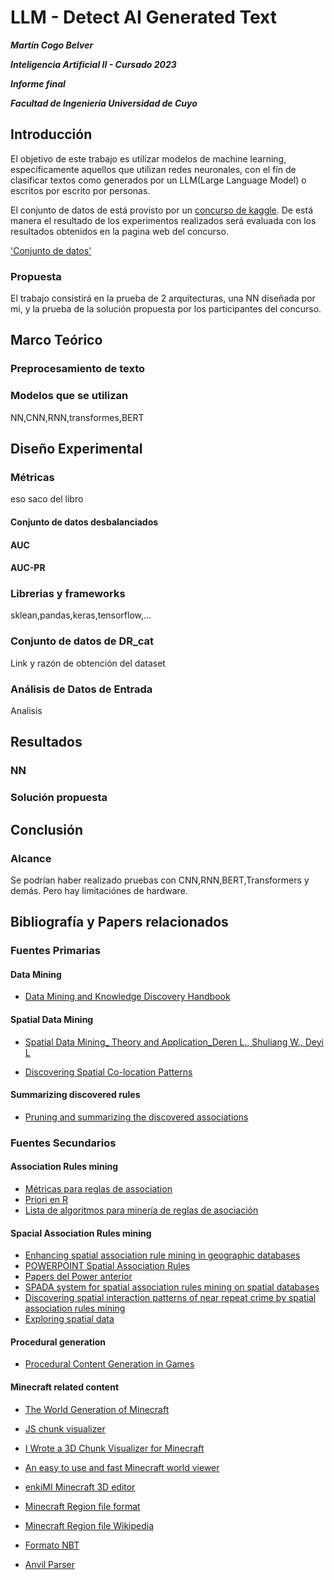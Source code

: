 # LLM - Detect AI Generated Text

***Martín Cogo Belver***  

***Inteligencia Artificial II - Cursado 2023***

***Informe final***

***Facultad de Ingeniería Universidad de Cuyo***

## Introducción

El objetivo de este trabajo es utilizar modelos de machine learning, específicamente aquellos que utilizan redes neuronales, con el fín de clasificar textos como generados por un LLM(Large Language Model) o escritos por escrito por personas. 

El conjunto de datos de está provisto por un [concurso de kaggle](https://www.kaggle.com/competitions/llm-detect-ai-generated-text). De está manera el resultado de los experimentos realizados será evaluada con los resultados obtenidos en la pagina web del concurso.

['Conjunto de datos'](https://www.kaggle.com/datasets/thedrcat/daigt-v3-train-dataset/?select=train_v3_drcat_02.csv)

### Propuesta

El trabajo consistirá en la prueba de 2 arquitecturas, una NN diseñada por mi, y la prueba de la solución propuesta por los participantes del concurso.

## Marco Teórico



### Preprocesamiento de texto

### Modelos que se utilizan
NN,CNN,RNN,transformes,BERT

## Diseño Experimental

### Métricas
eso saco del libro
#### Conjunto de datos desbalanciados
#### AUC
#### AUC-PR

### Librerias y frameworks
sklean,pandas,keras,tensorflow,...

### Conjunto de datos de DR_cat
Link y razón de obtención del dataset
### Análisis de Datos de Entrada
Analisis
## Resultados

### NN

### Solución propuesta

## Conclusión


### Alcance
Se podrían haber realizado pruebas con CNN,RNN,BERT,Transformers y demás.
Pero hay limitaciónes de hardware.

## Bibliografía y Papers relacionados  

### Fuentes Primarias

#### Data Mining

- [Data Mining and Knowledge Discovery Handbook]

#### Spatial Data Mining

- [Spatial Data Mining_ Theory and Application_Deren L., Shuliang W., Deyi L]

- [Discovering Spatial Co-location Patterns]

#### Summarizing discovered rules

- [Pruning and summarizing the discovered associations]

### Fuentes Secundarios

#### Association Rules mining

- [Métricas para reglas de association](https://towardsdatascience.com/association-rules-2-aa9a77241654)
- [Priori en R](https://www.geeksforgeeks.org/association-rule-mining-in-r-programming/#:~:text=Association%20Rule%20Mining%20in%20R%20Language%20is%20an%20Unsupervised%20Non,in%20a%20transaction%20or%20relation.)
- [Lista de algoritmos para minería de reglas de asociación](https://personal.ntu.edu.sg/assourav/Unpublished/UP-ARMSurvey.pdf)

#### Spacial Association Rules mining

- [Enhancing spatial association rule mining in geographic databases](https://www.lume.ufrgs.br/handle/10183/7841)
- [POWERPOINT Spatial Association Rules](https://www.ismll.uni-hildesheim.de/lehre/spatial-09w/script/association_web.pdf)
- [Papers del Power anterior](http://www.spatial.cs.umn.edu/paper_list.html)
- [SPADA system for spatial association rules mining on spatial databases](https://edz.bib.uni-mannheim.de/www-edz/pdf/eurostat/02/KS-CS-02-001-EN-N-EN.pdf#page=26)
- [Discovering spatial interaction patterns of near repeat crime by spatial association rules mining](https://www.nature.com/articles/s41598-020-74248-w)
- [Exploring spatial data](https://libraries.mit.edu/files/gis/exploring_spatial_patterns_iap2013.pdf)

#### Procedural generation

- [Procedural Content Generation in Games]

#### Minecraft related content

- [The World Generation of Minecraft]  

- [JS chunk visualizer](https://pessimistress.github.io/minecraft/)
- [I Wrote a 3D Chunk Visualizer for Minecraft](https://www.youtube.com/watch?v=fpGsOdxcU2M&ab_channel=ParametricCamp)
- [An easy to use and fast Minecraft world viewer](https://unmined.net)
- [enkiMI Minecraft 3D editor](https://www.reddit.com/r/VoxelGameDev/comments/8c4a67/a_better_way_to_extract_minecraft_data/)
- [Minecraft Region file format](https://minecraft.fandom.com/wiki/Region_file_format)
- [Minecraft Region file Wikipedia](https://wiki.vg/Region_Files)
- [Formato NBT](https://minecraft.fandom.com/es/wiki/Formato_NBT)
- [Anvil Parser]  

[Anvil Parser]:(https://github.com/matcool/anvil-parser)
[The World Generation of Minecraft]:https://www.alanzucconi.com/2022/06/05/minecraft-world-generation/
[Pruning and summarizing the discovered associations]:https://www.semanticscholar.org/paper/Pruning-and-summarizing-the-discovered-associations-Liu-Hsu/b0b4355014a05891108b9f315164619e698de788
[Discovering Spatial Co-location Patterns]:https://link.springer.com/chapter/10.1007/3-540-47724-1_13
[Spatial Data Mining_ Theory and Application_Deren L., Shuliang W., Deyi L]:https://link.springer.com/book/10.1007/978-3-662-48538-5
[Data Mining and Knowledge Discovery Handbook]:https://link.springer.com/book/10.1007/b107408
[Procedural Content Generation in Games]:https://link.springer.com/book/10.1007/978-3-319-42716-4